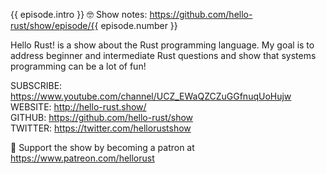 {{ episode.intro }} 🤓 Show notes: https://github.com/hello-rust/show/episode/{{ episode.number }}

Hello Rust! is a show about the Rust programming language.
My goal is to address beginner and intermediate Rust questions and show that systems programming can be a lot of fun!

SUBSCRIBE: https://www.youtube.com/channel/UCZ_EWaQZCZuGGfnuqUoHujw  
WEBSITE: http://hello-rust.show/  
GITHUB: https://github.com/hello-rust/show  
TWITTER: https://twitter.com/hellorustshow  

💖 Support the show by becoming a patron at https://www.patreon.com/hellorust